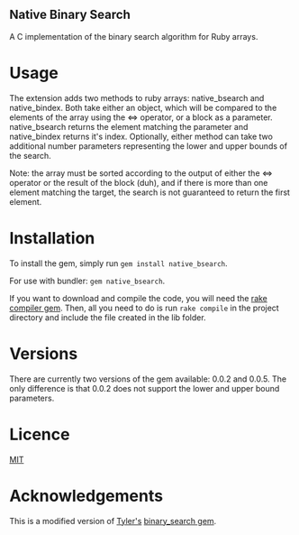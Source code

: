 Native Binary Search
--------------

A C implementation of the binary search algorithm for Ruby arrays. 

# Usage

The extension adds two methods to ruby arrays: native\_bsearch and native\_bindex. Both take either an object, 
which will be compared to the elements of the array using the <=> operator, or a block as a parameter. native\_bsearch
returns the element matching the parameter and native\_bindex returns it's index. Optionally, either method can take 
two additional number parameters representing the lower and upper bounds of the search. 

Note: the array must be sorted according to the output of either the <=> operator or the result of the block (duh), and if there is 
more than one element matching the target, the search is not guaranteed to return the first element. 

# Installation

To install the gem, simply run `gem install native_bsearch`. 

For use with bundler: `gem native_bsearch`. 

If you want to download and compile the code, you will need the [rake compiler gem](https://github.com/luislavena/rake-compiler). Then, all you 
need to do is run `rake compile` in the project directory and include the file created in the lib folder. 

# Versions

There are currently two versions of the gem available: 0.0.2 and 0.0.5. The only difference is that 0.0.2 does not support the lower and upper bound parameters. 

# Licence

[MIT](http://opensource.org/licenses/MIT)

# Acknowledgements

This is a modified version of [Tyler's](https://github.com/tyler) [binary\_search gem](https://github.com/tyler/binary_search). 

